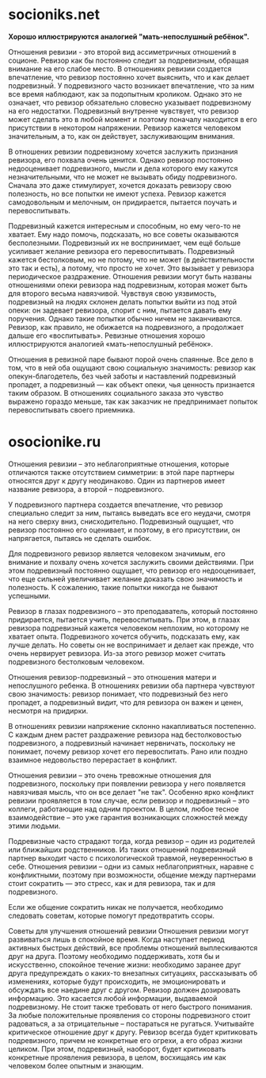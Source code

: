 # socioniks.net
**Хорошо иллюстрируются аналогией "мать-непослушный ребёнок".**

Отношения ревизии - это второй вид ассиметричных отношений в соционе. Ревизор как бы постоянно следит за подревизным, обращая внимание на его слабое место. В отношениях ревизии создается впечатление, что ревизор постоянно хочет выяснить, что и как делает подревизный. У подревизного часто возникает впечатление, что за ним все время наблюдают, как за подопытным кроликом. Однако это не означает, что ревизор обязательно словесно указывает подревизному на его недостатки. Подревизный внутренне чувствует, что ревизор может сделать это в любой момент и поэтому поначалу находится в его присутствии в некотором напряжении. Ревизор кажется человеком значительным, а то, как он действует, заслуживающим внимания.

В отношених ревизии подревизному хочется заслужить признания ревизора, его похвала очень ценится. Однако ревизор постоянно недооценивает подревизного, мысли и дела которого ему кажутся незначительными, что не может не вызывать обиду подревизного. Сначала это даже стимулирует, хочется доказать ревизору свою полезность, но все попытки не имеют успеха. Ревизор кажется самодовольным и мелочным, он придирается, пытается поучать и перевоспитывать.

Подревизный кажется интересным и способным, но ему чего-то не хватает. Ему надо помочь, подсказать, но все советы оказываются бесполезными. Подревизный их не воспринимает, чем ещё больше усиливает желание ревизора его перевоспитывать. Подревизный кажется бестолковым, но не потому, что не может (в действительности это так и есть), а потому, что просто не хочет. Это вызывает у ревизора периодическое раздражение. Отношения ревизии могут быть названы отношениями опеки ревизора над подревизным, которая может быть для второго весьма навязчивой. Чувствуя свою уязвимость, подревизный на людях склонен делать попытки выйти из под этой опеки: он задевает ревизора, спорит с ним, пытается давать ему поручения. Однако такие попытки обычно ничем не заканчиваются. Ревизор, как правило, не обижается на подревизного, а продолжает дальше его «воспитывать». Ревизные отношения хорошо иллюстрируются аналогией «мать-непослушный ребёнок».

Отношения в ревизной паре бывают порой очень спаянные. Все дело в том, что в ней оба ощущают свою социальную значимость: ревизор как опекун-благодетель, без чьей заботы и наставлений подревизный пропадет, а подревизный — как объект опеки, чья ценность признается таким образом. В отношениях социального заказа это чувство выражено гораздо меньше, так как заказчик не предпринимает попыток перевоспитывать своего приемника.

# osocionike.ru
Отношения ревизии – это неблагоприятные отношения, которые отличаются также отсутствием симметрии: в этой паре партнеры относятся друг к другу неодинаково. Один из партнеров имеет название ревизора, а второй – подревизного.

У подревизного партнера создается впечатление, что ревизор специально следит за ним, пытаясь выведать все его неудачи, смотря на него сверху вниз, снисходительно. Подревизный ощущает, что ревизор постоянно его оценивает, и поэтому, в его присутствии, он напрягается, пытаясь не сделать ошибок.

Для подревизного ревизор является человеком значимым, его внимание и похвалу очень хочется заслужить своими действиями. При этом подревизный постоянно ощущает, что ревизор его недооценивает, что еще сильней увеличивает желание доказать свою значимость и полезность. К сожалению, такие попытки никогда не бывают успешными.

Ревизор в глазах подревизного – это преподаватель, который постоянно придирается, пытается учить, перевоспитывать. При этом, в глазах ревизора подревизный кажется человеком неплохим, но которому не хватает опыта. Подревизного хочется обучить, подсказать ему, как лучше делать. Но советы он не воспринимает и делает как прежде, что очень нервирует ревизора. Из-за этого ревизор может считать подревизного бестолковым человеком.

Отношения ревизор-подревизный – это отношения матери и непослушного ребенка. В отношениях ревизии оба партнера чувствуют свою значимость: ревизор понимает, что подревизный без него пропадет, а подревизный видит, что для ревизора он важен и ценен, несмотря на придирки.

В отношениях ревизии напряжение склонно накапливаться постепенно. С каждым днем растет раздражение ревизора над бестолковостью подревизного, а подревизный начинает нервничать, поскольку не понимает, почему ревизор хочет его перевоспитать. Рано или поздно взаимное недовольство перерастает в конфликт.

Отношения ревизии – это очень тревожные отношения для подревизного, поскольку при появлении ревизора у него появляется навязчивая мысль, что он все делает "не так". Особенно ярко конфликт ревизии проявляется в том случае, если ревизор и подревизный – это коллеги, работающие над одним проектом. В целом, любое тесное взаимодействие – это уже гарантия возникающих сложностей между этими людьми.

Подревизные часто страдают тогда, когда ревизор – один из родителей или ближайших родственников. Из таких отношений подревизный партнер выходит часто с психологической травмой, неуверенностью в себе. Отношения ревизии – одни из самых неблагоприятных, наравне с конфликтными, поэтому при возможности, общение между партнерами стоит сократить — это стресс, как и для ревизора, так и для подревизного.

Если же общение сократить никак не получается, необходимо следовать советам, которые помогут предотвратить ссоры.

Советы для улучшения отношений ревизии
Отношения ревизии могут развиваться лишь в спокойное время.
Когда наступает период активных быстрых действий, все проблемы отношений выплескиваются друг на друга. Поэтому необходимо поддерживать, хотя бы и искусственно, спокойное течение жизни: необходимо заранее друг друга предупреждать о каких-то внезапных ситуациях, рассказывать об изменениях, которые будут происходить, не эмоционировать и обсуждать все наедине друг с другом.
Ревизор должен дозировать информацию.
Это касается любой информации, выдаваемой подревизному. Не стоит также требовать от него быстрого понимания. За любые положительные проявления со стороны подревизного стоит радоваться, а за отрицательные – постараться не ругаться.
Учитывайте критическое отношение друг к другу.
Ревизор всегда будет критиковать подревизного, причем не конкретные его огрехи, а его образ жизни целиком. При этом, подревизный, наоборот, будет критиковать конкретные проявления ревизора, в целом, восхищаясь им как человеком более опытным и знающим.